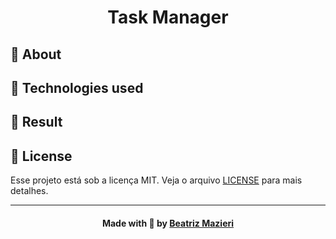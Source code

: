 <h1 align="center">
    Task Manager
</h1>

<a id="sobre"></a>
## :bookmark: About

<a id="tecnologias-utilizadas"></a>
## :rocket: Technologies used

## :iphone: Result


<a id="license"></a>
## :memo: License

Esse projeto está sob a licença MIT. Veja o arquivo [LICENSE](LICENSE.md) para mais detalhes.

---

<h4 align="center">
    Made with 💜 by <a href="https://www.linkedin.com/in/beatriz-mazieri/" target="_blank">Beatriz Mazieri</a>
</h4>
